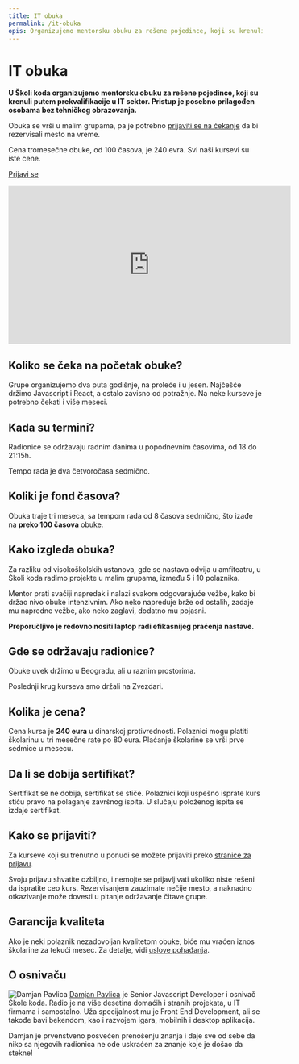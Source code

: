 ```yaml
---
title: IT obuka
permalink: /it-obuka
opis: Organizujemo mentorsku obuku za rešene pojedince, koji su krenuli putem prekvalifikacije u IT sektor.
---
```


# IT obuka

**U Školi koda organizujemo mentorsku obuku za rešene pojedince, koji su krenuli putem prekvalifikacije u IT sektor. Pristup je posebno prilagođen osobama bez tehničkog obrazovanja.**

Obuka se vrši u malim grupama, pa je potrebno [prijaviti se na čekanje](/prijava) da bi rezervisali mesto na vreme. 

Cena tromesečne obuke, od 100 časova, je 240 evra. Svi naši kursevi su iste cene.

<a class="btn" href="/prijava">Prijavi se</a>

<iframe width="560" height="315" src="https://www.youtube.com/embed/elOG6tINmHg" frameborder="0" allow="accelerometer; autoplay; encrypted-media; gyroscope; picture-in-picture" allowfullscreen></iframe>

## Koliko se čeka na početak obuke?

Grupe organizujemo dva puta godišnje, na proleće i u jesen. Najčešće držimo Javascript i React, a ostalo zavisno od potražnje. Na neke kurseve je potrebno čekati i više meseci.

## Kada su termini?

Radionice se održavaju radnim danima u popodnevnim časovima, od 18 do 21:15h.

Tempo rada je dva četvoročasa sedmično. 

## Koliki je fond časova?

Obuka traje tri meseca, sa tempom rada od 8 časova sedmično, što izađe na **preko 100 časova** obuke.

## Kako izgleda obuka?

Za razliku od visokoškolskih ustanova, gde se nastava odvija u amfiteatru, u Školi koda radimo projekte u malim grupama, između 5 i 10 polaznika. 

Mentor prati svačiji napredak i nalazi svakom odgovarajuće vežbe, kako bi držao nivo obuke intenzivnim. Ako neko napreduje brže od ostalih, zadaje mu napredne vežbe, ako neko zaglavi, dodatno mu pojasni.

**Preporučljivo je redovno nositi laptop radi efikasnijeg praćenja nastave.**

## Gde se održavaju radionice?

Obuke uvek držimo u Beogradu, ali u raznim prostorima.

Poslednji krug kurseva smo držali na Zvezdari.

## Kolika je cena?

Cena kursa je **240 eura** u dinarskoj protivrednosti. Polaznici mogu platiti školarinu u tri mesečne rate po 80 eura. Plaćanje školarine se vrši prve sedmice u mesecu. 

## Da li se dobija sertifikat?

Sertifikat se ne dobija, sertifikat se stiče. Polaznici koji uspešno isprate kurs stiču pravo na polaganje završnog ispita. U slučaju položenog ispita se izdaje sertifikat.

## Kako se prijaviti?

Za kurseve koji su trenutno u ponudi se možete prijaviti preko [stranice za prijavu](/prijava). 

Svoju prijavu shvatite ozbiljno, i nemojte se prijavljivati ukoliko niste rešeni da ispratite ceo kurs. Rezervisanjem zauzimate nečije mesto, a naknadno otkazivanje može dovesti u pitanje održavanje čitave grupe. 

## Garancija kvaliteta

Ako je neki polaznik nezadovoljan kvalitetom obuke, biće mu vraćen iznos školarine za tekući mesec. Za detalje, vidi [uslove pohađanja](/uslovi-pohadjanja).

<div class="predavac uokvireno">
  <h2>O osnivaču</h2>
  <p><img class="author-img circle" src="/images/skola/damjan-mala.jpg" alt="Damjan Pavlica"> <a href="/autor/damjan-pavlica">Damjan Pavlica</a> je Senior Javascript Developer i osnivač Škole koda. Radio je na više desetina domaćih i stranih projekata, u IT firmama i samostalno. Uža specijalnost mu je Front End Development, ali se takođe bavi bekendom, kao i razvojem igara, mobilnih i desktop aplikacija.</p>

  <p>Damjan je prvenstveno posvećen prenošenju znanja i daje sve od sebe da niko sa njegovih radionica ne ode uskraćen za znanje koje je došao da stekne!</p>
</div>